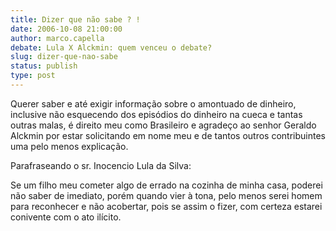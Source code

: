 ```yaml
---
title: Dizer que não sabe ? !
date: 2006-10-08 21:00:00
author: marco.capella
debate: Lula X Alckmin: quem venceu o debate?
slug: dizer-que-nao-sabe
status: publish 
type: post
---
```


Querer saber e até exigir informação sobre o amontuado de dinheiro, inclusive não esquecendo dos episódios do dinheiro na cueca e tantas outras malas, é direito meu como Brasileiro e agradeço ao senhor Geraldo Alckmin por estar solicitando em nome meu e de tantos outros contribuintes uma pelo menos explicação.


Parafraseando o sr. Inocencio Lula da Silva:


Se um filho meu cometer algo de errado na cozinha de minha casa, poderei não saber de imediato, porém quando vier à tona, pelo menos serei homem para reconhecer e não acobertar, pois se assim o fizer, com certeza estarei conivente com o ato ilícito.



